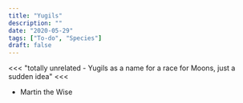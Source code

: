 ```yaml
---
title: "Yugils"
description: ""
date: "2020-05-29"
tags: ["To-do", "Species"]
draft: false
---
```


<<<
"totally unrelated - Yugils as a name for a race for Moons, just a sudden idea"
<<<
- Martin the Wise
